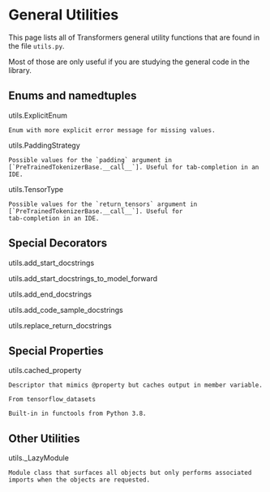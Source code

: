 <!--Copyright 2021 The HuggingFace Team. All rights reserved.

Licensed under the Apache License, Version 2.0 (the "License"); you may not use this file except in compliance with
the License. You may obtain a copy of the License at

http://www.apache.org/licenses/LICENSE-2.0

Unless required by applicable law or agreed to in writing, software distributed under the License is distributed on
an "AS IS" BASIS, WITHOUT WARRANTIES OR CONDITIONS OF ANY KIND, either express or implied. See the License for the
specific language governing permissions and limitations under the License.

⚠️ Note that this file is in Markdown but contain specific syntax for our doc-builder (similar to MDX) that may not be
rendered properly in your Markdown viewer.

-->

# General Utilities

This page lists all of Transformers general utility functions that are found in the file `utils.py`.

Most of those are only useful if you are studying the general code in the library.


## Enums and namedtuples

utils.ExplicitEnum

    Enum with more explicit error message for missing values.
    

utils.PaddingStrategy

    Possible values for the `padding` argument in [`PreTrainedTokenizerBase.__call__`]. Useful for tab-completion in an
    IDE.
    

utils.TensorType

    Possible values for the `return_tensors` argument in [`PreTrainedTokenizerBase.__call__`]. Useful for
    tab-completion in an IDE.
    

## Special Decorators

utils.add_start_docstrings

utils.add_start_docstrings_to_model_forward

utils.add_end_docstrings

utils.add_code_sample_docstrings

utils.replace_return_docstrings

## Special Properties

utils.cached_property

    Descriptor that mimics @property but caches output in member variable.

    From tensorflow_datasets

    Built-in in functools from Python 3.8.
    

## Other Utilities

utils._LazyModule

    Module class that surfaces all objects but only performs associated imports when the objects are requested.
    
